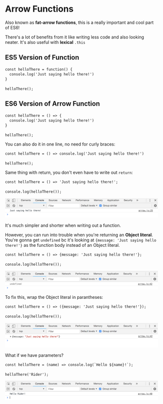 # Arrow Functions

Also known as **fat-arrow functions**, this is a really important and cool part of ES6!

There's a lot of benefits from it like writing less code and also looking neater. It's also useful with **lexical** ```.this```

## ES5 Version of Function

```
const helloThere = function() {
  console.log('Just saying hello there!')
}

helloThere();
```

## ES6 Version of Arrow Function

```
const helloThere = () => {
  console.log('Just saying hello there!')
}

helloThere();
```

You can also do it in one line, no need for curly braces:

```
const helloThere = () => console.log('Just saying hello there!')

helloThere();
```

Same thing with return, you don't even have to write out ```return```:
```
const helloThere = () => 'Just saying hello there!';

console.log(helloThere());
```

<kbd>![alt text](img/sayhello.png "screenshot")</kbd>

It's much simpler and shorter when writing out a function.

However, you can run into trouble when you're returning an **Object literal**. You're gonna get ```undefined``` bc it's looking at ```{message: 'Just saying hello there!'}``` as the function body instead of an Object literal.

```
const helloThere = () => {message: 'Just saying hello there!'};

console.log(helloThere());
```

<kbd>![alt text](img/undefined.png "screenshot")</kbd>

To fix this, wrap the Object literal in parantheses:

```
const helloThere = () => ({message: 'Just saying hello there!'});

console.log(helloThere());
```

<kbd>![alt text](img/objliterals.png "screenshot")</kbd>

What if we have parameters?

```
const helloThere = (name) => console.log(`Hello ${name}!`);

helloThere('Rider');
```

<kbd>![alt text](img/withparams.png "screenshot")</kbd>